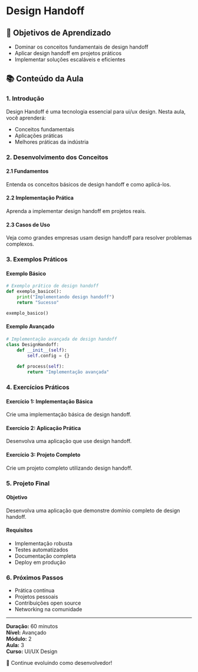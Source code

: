 # Design Handoff

## 🎯 Objetivos de Aprendizado
- Dominar os conceitos fundamentais de design handoff
- Aplicar design handoff em projetos práticos
- Implementar soluções escaláveis e eficientes

## 📚 Conteúdo da Aula

### 1. Introdução
Design Handoff é uma tecnologia essencial para ui/ux design. Nesta aula, você aprenderá:

- Conceitos fundamentais
- Aplicações práticas
- Melhores práticas da indústria

### 2. Desenvolvimento dos Conceitos

#### 2.1 Fundamentos
Entenda os conceitos básicos de design handoff e como aplicá-los.

#### 2.2 Implementação Prática
Aprenda a implementar design handoff em projetos reais.

#### 2.3 Casos de Uso
Veja como grandes empresas usam design handoff para resolver problemas complexos.

### 3. Exemplos Práticos

#### Exemplo Básico
```python
# Exemplo prático de design handoff
def exemplo_basico():
    print("Implementando design handoff")
    return "Sucesso"

exemplo_basico()
```

#### Exemplo Avançado
```python
# Implementação avançada de design handoff
class DesignHandoff:
    def __init__(self):
        self.config = {}
    
    def process(self):
        return "Implementação avançada"
```

### 4. Exercícios Práticos

#### Exercício 1: Implementação Básica
Crie uma implementação básica de design handoff.

#### Exercício 2: Aplicação Prática
Desenvolva uma aplicação que use design handoff.

#### Exercício 3: Projeto Completo
Crie um projeto completo utilizando design handoff.

### 5. Projeto Final

#### Objetivo
Desenvolva uma aplicação que demonstre domínio completo de design handoff.

#### Requisitos
- Implementação robusta
- Testes automatizados
- Documentação completa
- Deploy em produção

### 6. Próximos Passos

- Prática contínua
- Projetos pessoais
- Contribuições open source
- Networking na comunidade

---

**Duração:** 60 minutos  
**Nível:** Avançado  
**Módulo:** 2  
**Aula:** 3  
**Curso:** UI/UX Design

🎉 Continue evoluindo como desenvolvedor!
